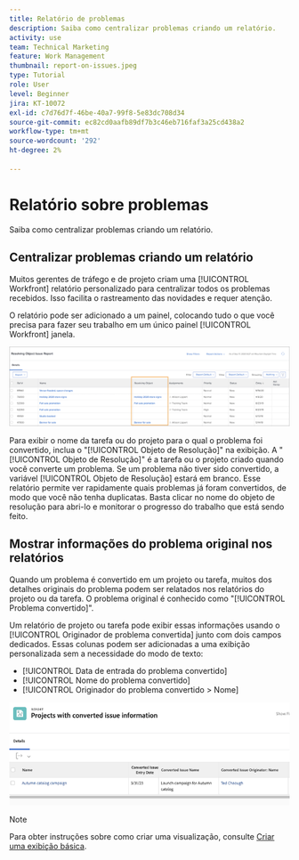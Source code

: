 ```yaml
---
title: Relatório de problemas
description: Saiba como centralizar problemas criando um relatório.
activity: use
team: Technical Marketing
feature: Work Management
thumbnail: report-on-issues.jpeg
type: Tutorial
role: User
level: Beginner
jira: KT-10072
exl-id: c7d76d7f-46be-40a7-99f8-5e83dc708d34
source-git-commit: ec82cd0aafb89df7b3c46eb716faf3a25cd438a2
workflow-type: tm+mt
source-wordcount: '292'
ht-degree: 2%

---
```


# Relatório sobre problemas

Saiba como centralizar problemas criando um relatório.

## Centralizar problemas criando um relatório

Muitos gerentes de tráfego e de projeto criam uma [!UICONTROL Workfront] relatório personalizado para centralizar todos os problemas recebidos. Isso facilita o rastreamento das novidades e requer atenção.

O relatório pode ser adicionado a um painel, colocando tudo o que você precisa para fazer seu trabalho em um único painel [!UICONTROL Workfront] janela.

![Uma imagem do [!UICONTROL Objeto de Resolução] coluna de um relatório de problemas.](assets/18-resolving-object-report.png)

Para exibir o nome da tarefa ou do projeto para o qual o problema foi convertido, inclua o &quot;[!UICONTROL Objeto de Resolução]&quot; na exibição. A &quot;[!UICONTROL Objeto de Resolução]&quot; é a tarefa ou o projeto criado quando você converte um problema. Se um problema não tiver sido convertido, a variável [!UICONTROL Objeto de Resolução] estará em branco. Esse relatório permite ver rapidamente quais problemas já foram convertidos, de modo que você não tenha duplicatas. Basta clicar no nome do objeto de resolução para abri-lo e monitorar o progresso do trabalho que está sendo feito.

## Mostrar informações do problema original nos relatórios

Quando um problema é convertido em um projeto ou tarefa, muitos dos detalhes originais do problema podem ser relatados nos relatórios do projeto ou da tarefa. O problema original é conhecido como &quot;[!UICONTROL Problema convertido]&quot;.

Um relatório de projeto ou tarefa pode exibir essas informações usando o [!UICONTROL Originador de problema convertida] junto com dois campos dedicados. Essas colunas podem ser adicionadas a uma exibição personalizada sem a necessidade do modo de texto:

* [!UICONTROL Data de entrada do problema convertido]
* [!UICONTROL Nome do problema convertido]
* [!UICONTROL Originador do problema convertido > Nome]

![Uma imagem das informações do relatório de problemas.](assets/19-text-mode-reporting-for-issues.png)

>[!NOTE]
>
>Para obter instruções sobre como criar uma visualização, consulte [Criar uma exibição básica](https://experienceleague.adobe.com/docs/workfront-learn/tutorials-workfront/reporting/basic-reporting/create-a-basic-view.html?lang=en).

